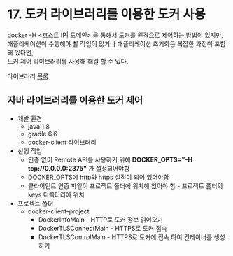 # 17. 도커 라이브러리를 이용한 도커 사용

docker -H <호스트 IP| 도메인> 을 통해서 도커를 원격으로 제어하는 방법이 있지만,  
애플리케이션이 수행해야 할 작업이 많거나 애플리케이션 초기화등 복잡한 과정이 포함돼 있다면,  
도커 제어 라이브러리를 사용해 해결 할 수 있다.

라이브러리 [목록](https://docs.docker.com/engine/api/sdk/)  

## 자바 라이브러리를 이용한 도커 제어
- 개발 환경
    - java 1.8
    - gradle 6.6
    - docker-client 라이브러리
- 선행 작업
    - 인증 없이 Remote API를 사용하기 위해 **DOCKER_OPTS="-H tcp://0.0.0.0:2375"** 가 설정되어야함
    - DOCKER_OPTS에 http와 https 설정이 되어 있어야함
    - 클라이언트 인증 파일이 프로젝트 폴더에 위치해 있어야 함 - 프로젝트 폴터의 keys 디렉터리에 위치
- 프로젝트 폴더
    - docker-client-project
        - DockerInfoMain - HTTP로 도커 정보 읽어오기 
        - DockerTLSConnectMain - HTTPS로 도커 접속
        - DockerTLSControlMain - HTTPS로 도커에 접속 하여 컨테이너를 생성하기
